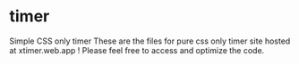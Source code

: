 # timer
Simple CSS only timer
These are the files for pure css only timer site hosted at xtimer.web.app !
Please feel free to access and optimize the code. 
